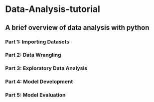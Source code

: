# Data-Analysis-tutorial
## A brief overview of data analysis with python
### Part 1: Importing Datasets
### Part 2: Data Wrangling
### Part 3: Exploratory Data Analysis
### Part 4: Model Development
### Part 5: Model Evaluation

